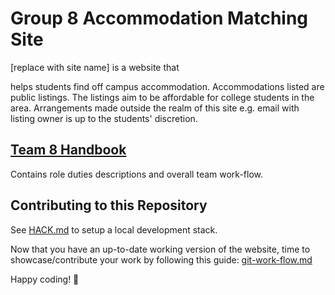 # Group 8 Accommodation Matching Site

<!--TODO improve description --> [replace with site name] is a website that
helps students find off campus accommodation. Accommodations listed are public
listings. The listings aim to be affordable for college students in the area.
Arrangements made outside the realm of this site e.g. email with listing owner
is up to the students' discretion.  

## [Team 8 Handbook](docs/team8-handbook.md)  

Contains role duties descriptions and overall team work-flow.

## Contributing to this Repository

See [HACK.md](/docs/HACK.md) to setup a local development stack.

Now that you have an up-to-date working version of the website, time to showcase/contribute your work by following this guide: [git-work-flow.md](/docs/git-work-flow.md)

Happy coding! 🎉
